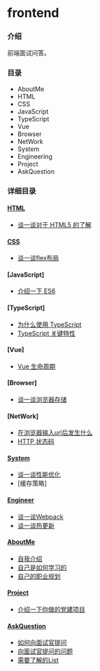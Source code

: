 # frontend


### 介绍

前端面试问答。

### 目录

- AboutMe
- HTML
- CSS
- JavaScript 
- TypeScript
- Vue
- Browser
- NetWork
- System
- Engineering
- Project
- AskQuestion

### 详细目录

#### [HTML](./html)

- [谈一谈对于 HTML5 的了解](./html/what-is-html5.md) 

#### [CSS](./css)

- [谈一谈flex布局](./css/what-is-flex.md)

#### [JavaScript]

- [介绍一下 ES6](./what-is-es6.md)

#### [TypeScript]

- [为什么使用 TypeScript](./ts/why-use-ts.md)
- [TypeScript 关键特性](./ts/typescript-key-feature.md)

#### [Vue]

- [Vue 生命周期](./vue/lifecycle.md)

#### [Browser]

- [谈一谈浏览器存储](./what-is-browser-cache.md)

#### [NetWork]

- [在浏览器输入url后发生什么](./network/what-happen-after-enter-a-url.md)
- [HTTP 状态码](./network/http-status-code.md)

#### [System](./system/)
- [谈一谈性能优化](./system/what-is-performance-optimization.md)
- [缓存策略]

#### [Engineer](./engineer)

- [谈一谈Webpack](./engineer/what-is-webpack.md)
- [谈一谈热更新](./engineer/what-is-hot-replace.md)

#### [AboutMe](./me)

- [自我介绍](./me/introduce-myself.md)
- [自己是如何学习的](./how-to-learn.md)
- [自己的职业规划](./my-job-plan.md)

#### [Project](./project)

- [介绍一下你做的党建项目](./introduce-dangjian-project.md)

#### [AskQuestion](./ask)

- [如何向面试官提问](./ask/how-to-ask.md)
- [向面试官提问的问题](./ask/question-to-ask.md)
- [需要了解的List](./ask/must-kown-list.md)